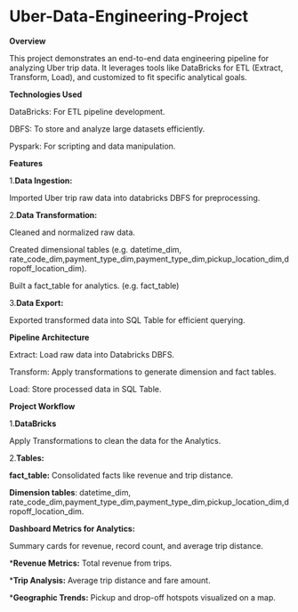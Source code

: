 # Uber-Data-Engineering-Project

**Overview**

This project demonstrates an end-to-end data engineering pipeline for analyzing Uber trip data. It leverages tools like DataBricks for ETL (Extract, Transform, Load), and customized to fit specific analytical goals.

**Technologies Used**

DataBricks: For ETL pipeline development.

DBFS: To store and analyze large datasets efficiently.

Pyspark: For scripting and data manipulation.

**Features**

1.**Data Ingestion:**

Imported Uber trip raw data into databricks DBFS for preprocessing.

2.**Data Transformation:**

Cleaned and normalized raw data.

Created dimensional tables (e.g. datetime_dim, rate_code_dim,payment_type_dim,payment_type_dim,pickup_location_dim,dropoff_location_dim).

Built a fact_table for analytics. (e.g. fact_table)

3.**Data Export:**

Exported transformed data into SQL Table for efficient querying.

**Pipeline Architecture**

Extract: Load raw data into Databricks DBFS.

Transform: Apply transformations to generate dimension and fact tables.

Load: Store processed data in SQL Table.

**Project Workflow**

1.**DataBricks**

Apply Transformations to clean the data for the Analytics.

2.**Tables:**

**fact_table:** Consolidated facts like revenue and trip distance.

**Dimension tables**: datetime_dim, rate_code_dim,payment_type_dim,payment_type_dim,pickup_location_dim,dropoff_location_dim.

**Dashboard Metrics for Analytics:**

Summary cards for revenue, record count, and average trip distance.

***Revenue Metrics:** Total revenue from trips.

***Trip Analysis:** Average trip distance and fare amount.

***Geographic Trends:** Pickup and drop-off hotspots visualized on a map.



